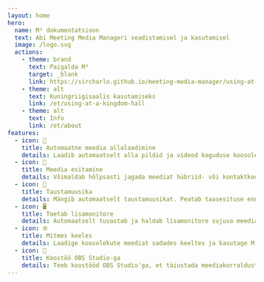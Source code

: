 ```yaml
---
layout: home
hero:
  name: M³ dokumentatsioon
  text: Abi Meeting Media Manageri seadistamisel ja kasutamisel
  image: /logo.svg
  actions:
    - theme: brand
      text: Paigalda M³
      target: _blank
      link: https://sircharlo.github.io/meeting-media-manager/using-at-a-kingdom-hall#download-and-install
    - theme: alt
      text: Kuningriigisaalis kasutamiseks
      link: /et/using-at-a-kingdom-hall
    - theme: alt
      text: Info
      link: /et/about
features:
  - icon: 🚀
    title: Automaatne meedia allalaadimine
    details: Laadib automaatselt alla pildid ja videod koguduse koosolekute jaoks mis tahes keeles, mis on saadaval Jehoova tunnistajate ametlikul veebisaidil.
  - icon: 🎦
    title: Meedia esitamine
    details: Võimaldab hõlpsasti jagada meediat hübriid- või kontaktkoosolekute ajal.
  - icon: 🎵
    title: Taustamuusika
    details: Mängib automaatselt taustamuusikat. Peatab taasesituse enne koosoleku algust. Taustamuusika saab pärast koosolekut ühe klõpsuga taaskäivitada.
  - icon: 🖥️
    title: Toetab lisamonitore
    details: Automaatselt tuvastab ja haldab lisamonitore sujuva meediaesituse jaoks.
  - icon: 🌐
    title: Mitmes keeles
    details: Laadige koosolekute meediat sadades keeltes ja kasutage M³ kasutajaliidest ükskõik millises olemasolevatest keeltest.
  - icon: 🧩
    title: Koostöö OBS Studio-ga
    details: Teeb koostööd OBS Studio'ga, et täiustada meediakorraldust ja esitlusvõimalusi.
---
```

